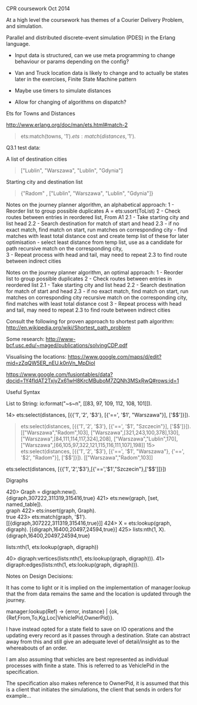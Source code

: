 
CPR coursework Oct 2014

At a high level the coursework has themes of a Courier Delivery Problem, 
and simulation. 

Parallel and distributed discrete-event simulation (PDES) in the Erlang language.

- Input data is structured, can we use meta programming to change behaviour or params depending on the config?

- Van and Truck location data is likely to change and to actually be states
later in the exercises, Finite State Machine pattern

- Maybe use timers to simulate distances

- Allow for changing of algorithms on dispatch?

Ets for Towns and Distances

http://www.erlang.org/doc/man/ets.html#match-2
> ets:match(towns, '$1').
> ets:match(distances, '$1').


Q3.1 test data: 

A list of destination cities
> ["Lublin", "Warszawa", "Lublin", "Gdynia"]

Starting city and destination list
> {"Radom" , ["Lublin", "Warszawa", "Lublin", "Gdynia"]}


Notes on the journey planner algorithm, an alphabetical approach:
1 - Reorder list to group possible duplicates A = ets:usort(ToList)
2 - Check routes between entries in reordered list, From A1
 2.1 - Take starting city and list head
 2.2 - Search destination for match of start and head
  2.3 - if no exact match, find match on start, run matches on corresponding city
         - find matches with least total distance cost and create temp list of these for later optimisation
         - select least distance from temp list, use as a candidate for path
        recursive match on the corresponding city,  
 3 - Repeat process with head and tail, may need to repeat 2.3 to find route between indirect cities

Notes on the journey planner algorithm, an optimal approach:
1 - Reorder list to group possible duplicates
2 - Check routes between entries in reordered list
 2.1 - Take starting city and list head
 2.2 - Search destination for match of start and head
  2.3 - if no exact match, find match on start, run matches on corresponding city
        recursive match on the corresponding city, find matches with least total distance cost
 3 - Repeat process with head and tail, may need to repeat 2.3 to find route between indirect cities
      
Consult the following for proven approach to shortest path algorithm:
http://en.wikipedia.org/wiki/Shortest_path_problem

Some research:
http://www-bcf.usc.edu/~maged/publications/solvingCDP.pdf

Visualising the locations:
https://www.google.com/maps/d/edit?mid=zZqQW5ER_nEU.k0nVn_MpDioI

https://www.google.com/fusiontables/data?docid=1Y4fldAT2TxjyZx61wH8KrcMBuboM7ZQNh3MSxRwQ#rows:id=1



Useful Syntax

List to String:
io:format("~s~n", [[83, 97, 109, 112, 108, 101]]).


14> ets:select(distances, [{{'$1', '$2', '$3'}, [{'==', '$1', "Warszawa"}], ['$$']}]).
  > ets:select(distances, [{{'$1', '$2', '$3'}, [{'==', '$1', "Szczecin"}], ['$$']}]).
[["Warszawa","Radom",103],
 ["Warszawa",[321,243,100,378],130],
 ["Warszawa",[84,111,114,117,324],208],
 ["Warszawa","Lublin",170],
 ["Warszawa",[66,105,97,322,121,115,116,111,107],198]]
15> ets:select(distances, [{{'$1', '$2', '$3'}, [{'==', '$1', "Warszawa"}, {'==', '$2', "Radom"}], ['$$']}]).
[["Warszawa","Radom",103]]


 ets:select(distances, [{{'$1','$2','$3'},[{'==','$1',"Szczecin"},['$$']]}])
 
 
 Digraphs 
 
 420> Graph = digraph:new().   
 {digraph,307222,311319,315416,true}
 421> ets:new(graph, [set, named_table]).                            
 graph
 422> ets:insert(graph, Graph).          
 true
 423> ets:match(graph, '$1').                                        
 [[{digraph,307222,311319,315416,true}]]
 424> X = ets:lookup(graph, digraph).
[{digraph,16400,20497,24594,true}]
 425> lists:nth(1, X).
{digraph,16400,20497,24594,true}

lists:nth(1, ets:lookup(graph, digraph))

40> digraph:vertices(lists:nth(1, ets:lookup(graph, digraph))).
41> digraph:edges(lists:nth(1, ets:lookup(graph, digraph))).  


Notes on Design Decisions:

It has come to light or it is implied on the implementation of manager:lookup that the from
data remains the same and the location is updated through the journey. 

manager:lookup(Ref) -> {error, instance} |
         {ok,{Ref,From,To,Kg,Loc|VehiclePid,OwnerPid}}.
         
I have instead opted for a state field to save on IO operations and the updating every record
as it passes through a destination. State can abstract away from this and
still give an adequate level of detail/insight as to the whereabouts of an order.

I am also assuming that vehicles are best represented as individual processes
with finite a state. This is referred to as VehiclePid in the specification.

The specification also makes reference to OwnerPid, it is assumed that this
is a client that initiates the simulations, the client that sends in orders for example...



